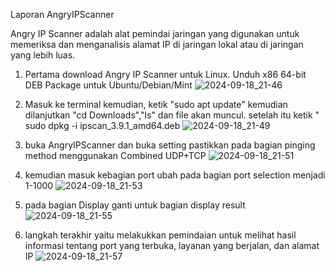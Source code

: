 Laporan AngryIPScanner

Angry IP Scanner adalah alat pemindai jaringan yang digunakan untuk memeriksa dan menganalisis 
alamat IP di jaringan lokal atau di jaringan yang lebih luas. 

1. Pertama download Angry IP Scanner untuk Linux.
Unduh x86 64-bit DEB Package untuk Ubuntu/Debian/Mint
![2024-09-18_21-46](https://github.com/user-attachments/assets/5fc92b31-ac70-47e1-9b8b-9008d403ccba)

2. Masuk ke terminal kemudian, ketik "sudo apt update" kemudian dilanjutkan "cd Downloads","ls" dan file akan muncul. setelah itu ketik " sudo dpkg -i ipscan_3.9.1_amd64.deb
![2024-09-18_21-49](https://github.com/user-attachments/assets/96f7aee6-8dcc-4f77-a3fd-cc6e5f5fcfbe)

3. buka AngryIPScanner dan buka setting pastikkan pada bagian pinging method menggunakan Combined UDP+TCP
![2024-09-18_21-51](https://github.com/user-attachments/assets/27f673d7-7c97-4876-9b77-59d32aed9578)

4. kemudian masuk kebagian port ubah pada bagian port selection menjadi 1-1000
![2024-09-18_21-53](https://github.com/user-attachments/assets/b60131c8-cb47-4098-bf2f-ae2c28d9250e)

5. pada bagian Display ganti untuk bagian display result
![2024-09-18_21-55](https://github.com/user-attachments/assets/cf0114b0-ff5a-4b9b-98a4-3943ea8aa33c)

6. langkah terakhir yaitu melakukkan pemindaian untuk melihat hasil informasi tentang port yang terbuka, layanan yang berjalan, dan alamat IP
![2024-09-18_21-57](https://github.com/user-attachments/assets/eceb9781-7121-474d-a16d-ff846525c2cd)

